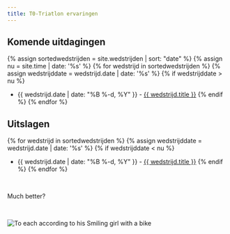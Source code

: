 ```yaml
---
title: T0-Triatlon ervaringen
---
```

## Komende uitdagingen
{% assign sortedwedstrijden = site.wedstrijden | sort: "date" %}
{% assign nu = site.time | date: '%s' %}
{% for wedstrijd in sortedwedstrijden %}
{% assign wedstrijddate = wedstrijd.date | date: '%s' %}
{% if wedstrijddate > nu %}
* {{ wedstrijd.date | date: "%B %-d, %Y" }} - <a href="{{ wedstrijd.url }}">{{ wedstrijd.title }}</a>
{% endif %}
{% endfor %}

## Uitslagen
{% for wedstrijd in sortedwedstrijden %}
{% assign wedstrijddate = wedstrijd.date | date: '%s' %}
{% if wedstrijddate < nu %}
* {{ wedstrijd.date | date: "%B %-d, %Y" }} - <a href="{{ wedstrijd.url }}">{{ wedstrijd.title }}</a>
{% endif %}
{% endfor %}

<img data-src="https://res.cloudinary.com/pdk/dpr_auto,q_auto,w_auto:200:900/IMG_3854_rbwtfg" sizes="100vw" class="lazyload">
<img data-src="https://www.tixiv.be/img/w_200/IMG_3854_rbwtfg.jpg"  sizes="100vw" class="lazyload">
<img data-src="/IMG_3854_rbwtfg.jpg" sizes="100vw" class="lazyload">

Much better?


<img data-src="https://res.cloudinary.com/pdk/image/upload/c_fill,g_auto,ar_16:9/dpr_auto,q_auto/w_auto:breakpoints/IMG_3854_rbwtfg" sizes="100vw"  class="lazyload">
                                                                                                                                            <img data-src="https://www.tixiv.be/img/c_fill,g_auto,ar_16:9/dpr_auto,q_auto/w_auto:breakpoints/IMG_3854_rbwtfg" sizes="100vw"  class="lazyload">


<img sizes="100vw" srcset="https://res.cloudinary.com/demo/w_auto:100:320/bike.jpg	320w,
https://res.cloudinary.com/demo/w_auto:100:512/bike.jpg	512w,
https://res.cloudinary.com/demo/w_auto:100:640/bike.jpg	640w,
https://res.cloudinary.com/demo/w_auto:100:1024/bike.jpg	1024w,
https://res.cloudinary.com/demo/w_auto:100:1280/bike.jpg	1280w,
https://res.cloudinary.com/demo/w_auto:100:2048/bike.jpg	2048w" src="https://res.cloudinary.com/demo/w_auto:100:1024/bike.jpg" alt="To each according to his Smiling girl with a bike"/>
